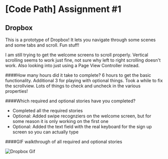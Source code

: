 [Code Path] Assignment #1
===========

## Dropbox

This is a prototype of Dropbox! It lets you navigate through some scenes and some tabs and scroll. Fun stuff!

I am still trying to get the welcome screens to scroll properly. Vertical scrolling seems to work just fine, not sure why left to right scrolling doesn't work. Also looking into just using a Page View Controller instead. 

####How many hours did it take to complete?
6 hours to get the basic functionality. Additional 3 for playing with optional things. Took a while to fix the scrollview. Lots of things to check and uncheck in the various properties!

####Which required and optional stories have you completed?
- Completed all the required stories
- Optional: Added swipe recognziers on the welcome screen, but for some reason it is only working on the first one
- Optional: Added the text field with the real keyboard for the sign up screen so you can actually type 

####GIF walkthrough of all required and optional stories

![Dropbox Gif](https://raw.githubusercontent.com/seejayne/Assignments/master/cp1-dropbox/gif/dropbox.gif)
